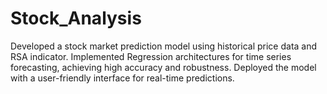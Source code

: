 # Stock_Analysis
Developed a stock market prediction model using historical price data and RSA indicator. Implemented Regression architectures for time series forecasting, achieving high accuracy and robustness. Deployed the model with a user-friendly interface for real-time predictions.
